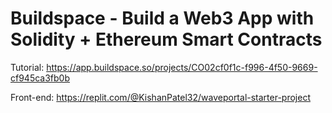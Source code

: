 # Buildspace - Build a Web3 App with Solidity + Ethereum Smart Contracts

Tutorial: https://app.buildspace.so/projects/CO02cf0f1c-f996-4f50-9669-cf945ca3fb0b

Front-end: https://replit.com/@KishanPatel32/waveportal-starter-project
